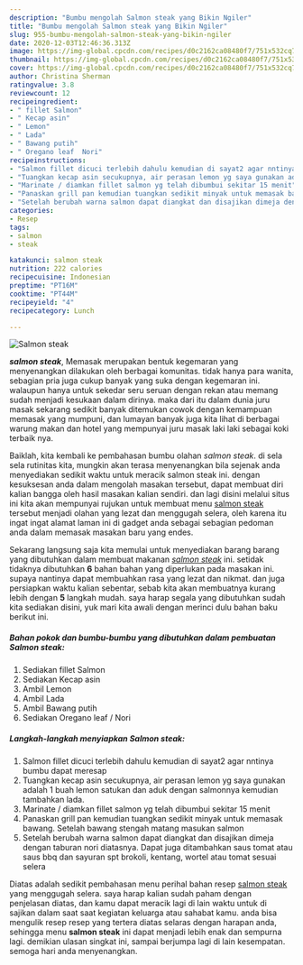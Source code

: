 ```yaml
---
description: "Bumbu mengolah Salmon steak yang Bikin Ngiler"
title: "Bumbu mengolah Salmon steak yang Bikin Ngiler"
slug: 955-bumbu-mengolah-salmon-steak-yang-bikin-ngiler
date: 2020-12-03T12:46:36.313Z
image: https://img-global.cpcdn.com/recipes/d0c2162ca08480f7/751x532cq70/salmon-steak-foto-resep-utama.jpg
thumbnail: https://img-global.cpcdn.com/recipes/d0c2162ca08480f7/751x532cq70/salmon-steak-foto-resep-utama.jpg
cover: https://img-global.cpcdn.com/recipes/d0c2162ca08480f7/751x532cq70/salmon-steak-foto-resep-utama.jpg
author: Christina Sherman
ratingvalue: 3.8
reviewcount: 12
recipeingredient:
- " fillet Salmon"
- " Kecap asin"
- " Lemon"
- " Lada"
- " Bawang putih"
- " Oregano leaf  Nori"
recipeinstructions:
- "Salmon fillet dicuci terlebih dahulu kemudian di sayat2 agar nntinya bumbu dapat meresap"
- "Tuangkan kecap asin secukupnya, air perasan lemon yg saya gunakan adalah 1 buah lemon satukan dan aduk dengan salmonnya kemudian tambahkan lada."
- "Marinate / diamkan fillet salmon yg telah dibumbui sekitar 15 menit"
- "Panaskan grill pan kemudian tuangkan sedikit minyak untuk memasak bawang. Setelah bawang stengah matang masukan salmon"
- "Setelah berubah warna salmon dapat diangkat dan disajikan dimeja dengan taburan nori diatasnya. Dapat juga ditambahkan saus tomat atau saus bbq dan sayuran spt brokoli, kentang, wortel atau tomat sesuai selera"
categories:
- Resep
tags:
- salmon
- steak

katakunci: salmon steak 
nutrition: 222 calories
recipecuisine: Indonesian
preptime: "PT16M"
cooktime: "PT44M"
recipeyield: "4"
recipecategory: Lunch

---
```



![Salmon steak](https://img-global.cpcdn.com/recipes/d0c2162ca08480f7/751x532cq70/salmon-steak-foto-resep-utama.jpg)

<b><i>salmon steak</i></b>, Memasak merupakan bentuk kegemaran yang menyenangkan dilakukan oleh berbagai komunitas. tidak hanya para wanita, sebagian pria juga cukup banyak yang suka dengan kegemaran ini. walaupun hanya untuk sekedar seru seruan dengan rekan atau memang sudah menjadi kesukaan dalam dirinya. maka dari itu dalam dunia juru masak sekarang sedikit banyak ditemukan cowok dengan kemampuan memasak yang mumpuni, dan lumayan banyak juga kita lihat di berbagai warung makan dan hotel yang mempunyai juru masak laki laki sebagai koki terbaik nya.



Baiklah, kita kembali ke pembahasan bumbu olahan <i>salmon steak</i>. di sela sela rutinitas kita, mungkin akan terasa menyenangkan bila sejenak anda menyediakan sedikit waktu untuk meracik salmon steak ini. dengan kesuksesan anda dalam mengolah masakan tersebut, dapat membuat diri kalian bangga oleh hasil masakan kalian sendiri. dan lagi disini melalui situs ini kita akan mempunyai rujukan untuk membuat menu <u>salmon steak</u> tersebut menjadi olahan yang lezat dan menggugah selera, oleh karena itu ingat ingat alamat laman ini di gadget anda sebagai sebagian pedoman anda dalam memasak masakan baru yang endes.


Sekarang langsung saja kita memulai untuk menyediakan barang barang yang dibutuhkan dalam membuat makanan <u><i>salmon steak</i></u> ini. setidak tidaknya dibutuhkan <b>6</b> bahan bahan yang diperlukan pada masakan ini. supaya nantinya dapat membuahkan rasa yang lezat dan nikmat. dan juga persiapkan waktu kalian sebentar, sebab kita akan membuatnya kurang lebih dengan <b>5</b> langkah mudah. saya harap segala yang dibutuhkan sudah kita sediakan disini, yuk mari kita awali dengan merinci dulu bahan baku berikut ini.

<!--inarticleads1-->

##### Bahan pokok dan bumbu-bumbu yang dibutuhkan dalam pembuatan Salmon steak:

1. Sediakan  fillet Salmon
1. Sediakan  Kecap asin
1. Ambil  Lemon
1. Ambil  Lada
1. Ambil  Bawang putih
1. Sediakan  Oregano leaf / Nori




<!--inarticleads2-->

##### Langkah-langkah menyiapkan Salmon steak:

1. Salmon fillet dicuci terlebih dahulu kemudian di sayat2 agar nntinya bumbu dapat meresap
1. Tuangkan kecap asin secukupnya, air perasan lemon yg saya gunakan adalah 1 buah lemon satukan dan aduk dengan salmonnya kemudian tambahkan lada.
1. Marinate / diamkan fillet salmon yg telah dibumbui sekitar 15 menit
1. Panaskan grill pan kemudian tuangkan sedikit minyak untuk memasak bawang. Setelah bawang stengah matang masukan salmon
1. Setelah berubah warna salmon dapat diangkat dan disajikan dimeja dengan taburan nori diatasnya. Dapat juga ditambahkan saus tomat atau saus bbq dan sayuran spt brokoli, kentang, wortel atau tomat sesuai selera




Diatas adalah sedikit pembahasan menu perihal bahan resep <u>salmon steak</u> yang menggugah selera. saya harap kalian sudah paham dengan penjelasan diatas, dan kamu dapat meracik lagi di lain waktu untuk di sajikan dalam saat saat kegiatan keluarga atau sahabat kamu. anda bisa mengulik resep resep yang tertera diatas selaras dengan harapan anda, sehingga menu <b>salmon steak</b> ini dapat menjadi lebih enak dan sempurna lagi. demikian ulasan singkat ini, sampai berjumpa lagi di lain kesempatan. semoga hari anda menyenangkan.
